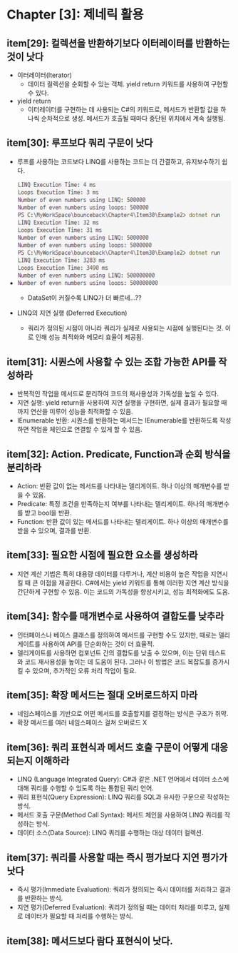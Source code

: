 # Chapter [3]: 제네릭 활용

## item[29]: 컬렉션을 반환하기보다 이터레이터를 반환하는 것이 낫다

- 이터레이터(Iterator)
  - 데이터 컬렉션을 순회할 수 있는 객체. yield return 키워드를 사용하여 구현할 수 있다.
- yield return
  - 이터레이터를 구현하는 데 사용되는 C#의 키워드로, 메서드가 반환할 값을 하나씩 순차적으로 생성. 메서드가 호출될 때마다 중단된 위치에서 계속 실행됨.

## item[30]: 루프보다 쿼리 구문이 낫다

- 루프를 사용하는 코드보다 LINQ를 사용하는 코드는 더 간결하고, 유지보수하기 쉽다.

- ![alt text](image.png)
  - DataSet이 커질수록 LINQ가 더 빠르네...??
- LINQ의 지연 실행 (Deferred Execution)
  - 쿼리가 정의된 시점이 아니라 쿼리가 실제로 사용되는 시점에 실행된다는 것. 이로 인해 성능 최적화와 메모리 효율이 제공됨.

## item[31]: 시퀀스에 사용할 수 있는 조합 가능한 API를 작성하라

- 반복적인 작업을 메서드로 분리하여 코드의 재사용성과 가독성을 높일 수 있다.
- 지연 실행: yield return을 사용하여 지연 실행을 구현하면, 실제 결과가 필요할 때까지 연산을 미루어 성능을 최적화할 수 있음.
- IEnumerable<T> 반환: 시퀀스를 반환하는 메서드는 IEnumerable<T>를 반환하도록 작성하면 작업을 체인으로 연결할 수 있게 할 수 있음.

## item[32]: Action. Predicate, Function과 순회 방식을 분리하라

- Action: 반환 값이 없는 메서드를 나타내는 델리게이트. 하나 이상의 매개변수를 받을 수 있음.
- Predicate: 특정 조건을 만족하는지 여부를 나타내는 델리게이트. 하나의 매개변수를 받고 bool을 반환.
- Function: 반환 값이 있는 메서드를 나타내는 델리게이트. 하나 이상의 매개변수를 받을 수 있으며, 결과를 반환.

## item[33]: 필요한 시점에 필요한 요소를 생성하라

- 지연 계산 기법은 특히 대용량 데이터를 다루거나, 계산 비용이 높은 작업을 지연시킬 때 큰 이점을 제공한다. C#에서는 yield 키워드를 통해 이러한 지연 계산 방식을 간단하게 구현할 수 있음. 이는 코드의 가독성을 향상시키고, 성능 최적화에도 도움.

## item[34]: 함수를 매개변수로 사용하여 결합도를 낮추라

- 인터페이스나 베이스 클래스를 정의하여 메서드를 구현할 수도 있지만, 때로는 델리게이트를 사용하여 API를 단순화하는 것이 더 효율적.
- 델리게이트를 사용하면 컴포넌트 간의 결합도를 낮출 수 있으며, 이는 단위 테스트와 코드 재사용성을 높이는 데 도움이 된다.
  그러나 이 방법은 코드 복잡도를 증가시킬 수 있으며, 추가적인 오류 처리 작업이 필요.

## item[35]: 확장 메서드는 절대 오버로드하지 마라

- 네임스페이스를 기반으로 어떤 메서드를 호출할지를 결정하는 방식은 구조가 취약.
- 확장 메서드를 여러 네임스페이스 걸쳐 오버로드 X

## item[36]: 쿼리 표현식과 메서드 호출 구문이 어떻게 대응되는지 이해하라

- LINQ (Language Integrated Query): C#과 같은 .NET 언어에서 데이터 소스에 대해 쿼리를 수행할 수 있도록 하는 통합된 쿼리 언어.
- 쿼리 표현식(Query Expression): LINQ 쿼리를 SQL과 유사한 구문으로 작성하는 방식.
- 메서드 호출 구문(Method Call Syntax): 메서드 체인을 사용하여 LINQ 쿼리를 작성하는 방식.
- 데이터 소스(Data Source): LINQ 쿼리를 수행하는 대상 데이터 컬렉션.

## item[37]: 쿼리를 사용할 때는 즉시 평가보다 지연 평가가 낫다

- 즉시 평가(Immediate Evaluation): 쿼리가 정의되는 즉시 데이터를 처리하고 결과를 반환하는 방식.
- 지연 평가(Deferred Evaluation): 쿼리가 정의될 때는 데이터 처리를 미루고, 실제로 데이터가 필요할 때 처리를 수행하는 방식.

## item[38]: 메서드보다 람다 표현식이 낫다.

